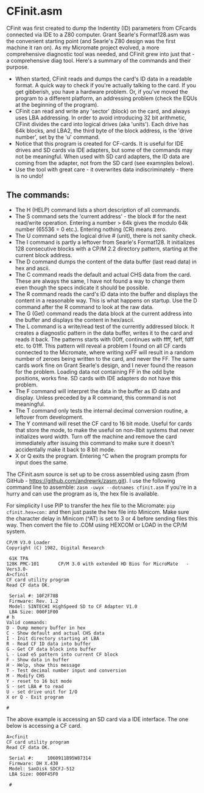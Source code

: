 # CFinit.asm

CFinit was first created to dump the Indentity (ID) parameters from CFcards connected via IDE to a Z80 computer. Grant Searle's Format128.asm was the convenient starting point (and Searle's Z80 design was the first machine it ran on).
As my Micromate project evolved, a more comprehensive diagnostic tool was needed, and CFinit grew into just that - a comprehensive diag tool.
Here's a summary of the commands and their purpose.

- When started, CFinit reads and dumps the card's ID data in a readable format. A quick way to check if you're actually talking to the card. If you get gibberish, you have a hardware problem. Or, if you've moved the program to a different platform, an addressing problem (check the EQUs at the beginning of the program).
- CFinit can read and write any 'sector' (block) on the card, and always uses LBA addressing. In order to avoid introducing 32 bit arithmetic, CFinit  divides the card into logical drives (aka 'units'). Each drive has 64k blocks, and LBA2, the third byte of the block address, is the 'drive number', set by the 'u' command.
- Notice that this program is created for CF-cards. It is useful for IDE drives and SD cards via IDE adapters, but some of the commands may not be meaningful. When used with SD card adapters, the ID data are coming from the adapter, not from the SD card (see examnples below).
- Use the tool with great care - it overwrites data indiscriminately - there is no undo!

## The commands:
- The H (HELP) command lists a short description of all commands.
- The S command sets the 'current address' - the block # for the next read/write operation. Entering a number > 64k gives the modulo 64k number (65536 = 0 etc.). Entering nothing (CR) means zero.
- The U command sets the logical drive # (unit), there is not sanity check.
- The I command is partly a leftover from Searle's Format128. It initializes 128 consecutive blocks with a CP/M 2.2 directory pattern, starting at the current block address.
- The D command dumps the content of the data buffer (last read data) in hex and ascii.
- The C command reads the default and actual CHS data from the card. These are always the same, I have not found a way to change them even though the specs indicate it should be possible.
- The R command reads the card's ID data into the buffer and displays the content in a reasonable way. This is what happens on startup. Use the D command after the R command to look at the raw data.
- The G (Get) command reads the data block at the current address into the buffer and displays the content in hex/ascii.
- The L command is a write/read test of the currently addressed block. It creates a diagnostic pattern in the data buffer, writes it to the card and reads it back. The patterns starts with 00ff, continues with ffff, feff, fdff etc. to 01ff. This pattern will reveal a problem I found on all CF cards connected to the Micromate, where writing xxFF will result in a random number of zeroes being written to the card, and never the FF. The same cards work fine on Grant Searle's design, and I never found the reason for the problem. Loading data not containing FF in the odd byte positions, works fine. SD cards with IDE adapters do not have this problem.
- The F command will interpret the data in the buffer as ID data and display. Unless preceded by a R command, this command is not meaningful.
- The T command only tests the internal decimal conversion routine, a leftover from development.
- The Y command will reset the CF card to 16 bit mode. Useful for cards that store the mode, to make the useful on non-8bit systems that never initializes word width. Turn off the machine and remove the card immediately after issuing this command to make sure it doesn't accidentally make it back to 8 bit mode.
- X or Q exits the program. Entering ^C when the program prompts for input does the same.

The CFinit.asm source is set up to be cross assembled using zasm (from GitHub - https://github.com/andrewrk/zasm.git). I use the following command line to assemble:
`zasm -uwyx --dotnames cfinit.asm`
If you're in a hurry and can use the program as is, the hex file is available.

For simplicity I use PIP to transfer the hex file to the Micromate:
`pip cfinit.hex=con:`
and then just paste the hex file into Minicom. Make sure the character delay in Minicom (^AT) is set to 3 or 4 before sending files this way.
Then convert the file to .COM using HEXCOM or LOAD in the CP/M system.
```
CP/M V3.0 Loader
Copyright (C) 1982, Digital Research

 61K TPA
128K PMC-101       CP/M 3.0 with extended HD Bios for MicroMate   -Vers3.0-
A>cfinit
CF card utility program
Read CF data OK.

 Serial #: 10F2F78B            
 Firmware: Rev. 1.2
 Model: SINTECHI HighSpeed SD to CF Adapter V1.0
 LBA Size: 000F1F00
# h
Valid commands:
D - Dump memory buffer in hex
C - Show default and actual CHS data
I - Init directory starting at LBA
R - Read CF ID data into buffer
G - Get CF data block into buffer
L - Load e5 pattern into current CF block
F - Show data in buffer
H - Help, show this message
T - Test decimal number input and conversion
M - Modify CHS
Y - reset to 16 bit mode
S - set LBA # to read
U - set drive unit for I/O
X or Q - Exit program

# 
```
The above example is accessing an SD card via a IDE interface. The one below is accessing a CF card.
```
A>cfinit
CF card utility program
Read CF data OK.

 Serial #:     1060911B95W87314
 Firmware: DH X.430
 Model: SanDisk SDCFJ-512                       
 LBA Size: 000F45F0
 
 #
```
